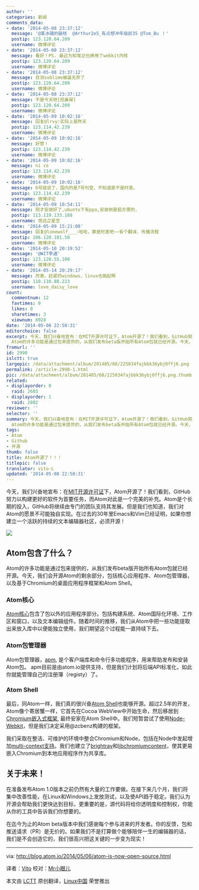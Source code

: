 ```yaml
---
author: ''
categories: 新闻
comments_data:
- date: '2014-05-08 23:37:12'
  message: '@某冰磷的碳核  @Arthur2e5_有点想冲年级前35 @Tom_Bu ！'
  postip: 123.120.64.209
  username: 微博评论
- date: '2014-05-08 23:37:12'
  message: 看好！PS. 最近为知笔记也换用了webkit内核
  postip: 123.120.64.209
  username: 微博评论
- date: '2014-05-08 23:37:12'
  message: 目测sublime被逼无奈了
  postip: 123.120.64.209
  username: 微博评论
- date: '2014-05-08 23:37:12'
  message: 不是今天吧[挖鼻屎]
  postip: 123.120.64.209
  username: 微博评论
- date: '2014-05-09 10:02:16'
  message: 回复@lrvy:实际上是昨天
  postip: 123.114.42.239
  username: 微博评论
- date: '2014-05-09 10:02:16'
  message: 好赞！
  postip: 123.114.42.239
  username: 微博评论
- date: '2014-05-09 10:02:16'
  message: ni ce
  postip: 123.114.42.239
  username: 微博评论
- date: '2014-05-09 10:02:16'
  message: 6号就说了，国内的是7号刊登，不知道是不是时差。
  postip: 123.114.42.239
  username: 微博评论
- date: '2014-05-09 10:54:11'
  message: 刚才安装好了,ubuntu下有ppa,安装倒是挺方便的.
  postip: 113.119.133.168
  username: 悠远之星空
- date: '2014-05-09 15:21:08'
  message: 回复@lonewolf___:哈哈，算是时差吧~~有个翻译、传播流程
  postip: 106.120.101.58
  username: 微博评论
- date: '2014-05-10 20:19:52'
  message: '@WIT李通'
  postip: 123.120.55.100
  username: 微博评论
- date: '2014-05-14 20:29:17'
  message: 厉害，赶紧的windows、linux也搞起啊
  postip: 110.110.88.223
  username: love_daisy_love
count:
  commentnum: 12
  favtimes: 0
  likes: 0
  sharetimes: 3
  viewnum: 8928
date: '2014-05-08 22:50:31'
editorchoice: false
excerpt: 今天，我们兴奋地宣布：在MIT开源许可证下，Atom开源了！我们看到，GitHub努力以构建更好的软件为首要任务，而Atom对此是一个完美的补充。Atom是个长期的投入，GitHub将继续由专门的团队支持其发展。但是我们也知道，我们对Atom的愿景不可能独自实现。在过去的30年里Emacs和Vim已经证明，如果你想建立一个活跃的持续的文本编辑器社区，必须开源！  Atom包含了什么？
  Atom的许多功能是通过包来提供的，从我们发布beta版开始所有Atom包就已经开源。今天，我们会开源Atom的剩余部分，包括核心应用程序、Atom包管理器，以及基于Chromium的桌面
fromurl: ''
id: 2990
islctt: true
largepic: /data/attachment/album/201405/08/225034fajbbk36ybj0ffj6.png
permalink: /article-2990-1.html
pic: /data/attachment/album/201405/08/225034fajbbk36ybj0ffj6.png.thumb.jpg
related:
- displayorder: 0
  raid: 2603
- displayorder: 1
  raid: 2802
reviewer: ''
selector: ''
summary: 今天，我们兴奋地宣布：在MIT开源许可证下，Atom开源了！我们看到，GitHub努力以构建更好的软件为首要任务，而Atom对此是一个完美的补充。Atom是个长期的投入，GitHub将继续由专门的团队支持其发展。但是我们也知道，我们对Atom的愿景不可能独自实现。在过去的30年里Emacs和Vim已经证明，如果你想建立一个活跃的持续的文本编辑器社区，必须开源！  Atom包含了什么？
  Atom的许多功能是通过包来提供的，从我们发布beta版开始所有Atom包就已经开源。今天，我们会开源Atom的剩余部分，包括核心应用程序、Atom包管理器，以及基于Chromium的桌面
tags:
- Atom
- Github
- 开源
thumb: false
title: Atom开源了！！！
titlepic: false
translator: vito-L
updated: '2014-05-08 22:50:31'
---
```


今天，我们兴奋地宣布：在[MIT开源许可证](http://choosealicense.com/licenses/mit/)下，Atom开源了！我们看到，GitHub努力以构建更好的软件为首要任务，而Atom对此是一个完美的补充。Atom是个长期的投入，GitHub将继续由专门的团队支持其发展。但是我们也知道，我们对Atom的愿景不可能独自实现。在过去的30年里Emacs和Vim已经证明，如果你想建立一个活跃的持续的文本编辑器社区，必须开源！


![](/data/attachment/album/201405/08/225034fajbbk36ybj0ffj6.png)


Atom包含了什么？
----------


Atom的许多功能是通过包来提供的，从我们发布beta版开始所有Atom包就已经开源。今天，我们会开源Atom的剩余部分，包括核心应用程序、Atom包管理器，以及基于Chromium的桌面应用程序框架和Atom Shell。


### Atom核心


[Atom核心](https://github.com/atom/atom)包含了包以外的应用程序部分。包括构建系统、Atom国际化环境、工作区和窗口，以及文本编辑组件。随着时间的推移，我们从Atom中把一些功能提取出来放入库中以便能独立使用，我们期望这个过程能一直持续下去。


### Atom包管理器


Atom包管理器，[apm](https://github.com/atom/apm), 是个客户端库和命令行多功能程序，用来帮助发布和安装Atom包。 apm目前是由atom.io提供支持，但是我们计划将后端API标准化，如此你就能管理自己的注册簿（registy）了。


### Atom Shell


最后，同Atom一样，我们真的很兴奋[Atom Shell](https://github.com/atom/atom-shell)也能够开源。超过2.5年的开发，Atom像个寄居蟹一样，它首先在Cocoa WebView中开始生命，然后移居到[Chromium嵌入式框架](https://code.google.com/p/chromiumembedded/), 最终安家在Atom Shell中。我们短暂尝试了使用[Node-Webkit](https://github.com/rogerwang/node-webkit)，但是我们决定采用@zcbenz构建的框架。


我们采取在整洁、可维护的环境中整合Chromium和Node，包括在Node中发起增加[multi-context支持](http://strongloop.com/strongblog/whats-new-node-js-v0-12-multiple-context-execution/)。我们也建立了[brightray](https://github.com/brightray/brightray)和[libchromiumcontent](https://github.com/brightray/libchromiumcontent)，使其更易嵌入Chromium到本地应用程序作为共享库。


关于未来！
-----


在准备发布Atom 1.0版本之前仍然有大量的工作要做。在接下来几个月，我们将集中改善性能，在Linux和Windows上发放测试，以及使API趋于稳定。我们认为开源会帮助我们更快达到目标，更重要的是，源代码将给你透明度和控制权，你能从你的工具中告诉我们你想要的。


在迄今为止的Atom beta版本中我们感谢每个参与进来的开发者。你的反馈，包和推送请求（PR）是无价的。如果我们不是打算做个能够陪伴一生的编辑器的话，我们是不会创造它的，我们很高兴把这关键的一步变为现实！




---


via: <http://blog.atom.io/2014/05/06/atom-is-now-open-source.html>


译者：[Vito](https://github.com/vito-L) 校对：[Mr小眼儿](http://blog.csdn.net/tinyeyeser)


本文由 [LCTT](https://github.com/LCTT/TranslateProject) 原创翻译，[Linux中国](http://linux.cn/) 荣誉推出
